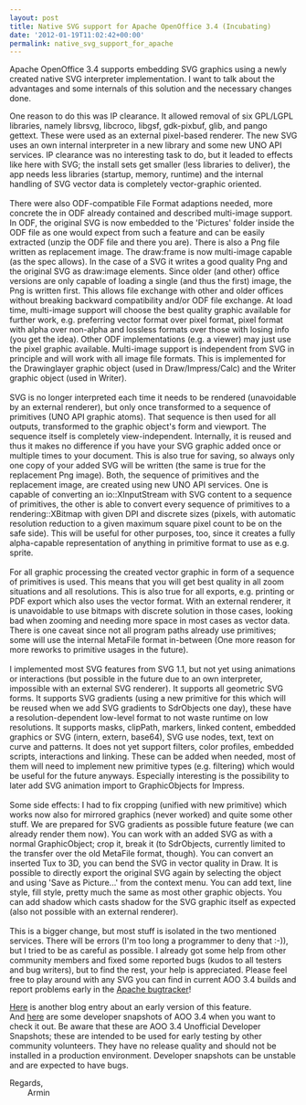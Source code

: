 ```yaml
---
layout: post
title: Native SVG support for Apache OpenOffice 3.4 (Incubating)
date: '2012-01-19T11:02:42+00:00'
permalink: native_svg_support_for_apache
---
```

<p>Apache OpenOffice 3.4 supports embedding SVG graphics using a newly created native SVG interpreter implementation. I want to talk about the advantages and some internals of this solution and the necessary changes done.<br /></p> 
  <p>One reason to do this was IP clearance. It allowed removal of six GPL/LGPL libraries, namely 
librsvg, libcroco, libgsf, gdk-pixbuf, glib, and pango gettext. These 
were used as an external pixel-based renderer. The new SVG uses an own internal 
interpreter in a new library and some new UNO API services. IP clearance was no interesting task to do, but it leaded to effects like here with SVG; the install sets get smaller (less libraries to deliver), the app needs less libraries (startup, memory, runtime) and the internal handling of SVG vector data is completely vector-graphic oriented.<br /> <br />There were also ODF-compatible File Format adaptions needed, more concrete the in ODF already contained and described multi-image support. In ODF, the original SVG is now embedded to the 'Pictures' folder inside the ODF file as one 
would expect from such a feature and can be easily extracted (unzip the ODF file and there you are). There is also a Png file 
written as replacement image. The draw:frame is now multi-image 
capable (as the spec allows). In the case of a SVG it writes a good 
quality Png and the original SVG as draw:image elements. Since older 
(and other) office versions are only capable of loading a single (and 
thus the first) image, the Png is written first. This allows file 
exchange with other and older offices without breaking backward compatibility and/or ODF file exchange. At load time, multi-image support 
will choose the best quality graphic available for further work, e.g. 
preferring vector format over pixel format, pixel format with 
alpha over non-alpha and lossless formats over those with 
losing info (you get the idea). Other ODF implementations (e.g. a 
viewer) may just use the pixel graphic available. Multi-image support is 
independent from SVG in principle and will work with all image file 
formats. This is implemented for the Drawinglayer graphic object (used 
in Draw/Impress/Calc) and the Writer graphic object (used in Writer).
<br /> <br />SVG is no longer interpreted each time it needs to be 
rendered (unavoidable by an external renderer), but only once transformed to a 
sequence of primitives (UNO API graphic atoms). That sequence is then used for all outputs, 
transformed to the graphic object's form and viewport. The 
sequence itself is completely view-independent. Internally, it is reused 
and thus it makes no difference if you have your SVG graphic added once 
or multiple times to your document. This is also true for saving, so always only one copy of your added SVG will be written (the same is true for the replacement 
Png image). Both, the sequence of primitives and the replacement 
image, are created using new UNO API services. One is capable of 
converting an io::XInputStream with SVG content to a sequence of primitives, the other is 
able to convert every sequence of primitives to a rendering::XBitmap 
with given DPI and discrete sizes (pixels, with automatic resolution 
reduction to a given maximum square pixel count to be on the safe side). This will be useful 
for other purposes, too, since it creates a fully alpha-capable 
representation of anything in primitive format to use as e.g. sprite.
<br /> <br />For all graphic processing the created vector graphic in form 
of a sequence of primitives is used. This means that you will get best 
quality in all zoom situations and all resolutions. This is also true 
for all exports, e.g. printing or PDF export which also uses the vector 
format. With an external renderer, it is unavoidable to use bitmaps with 
discrete solution in those cases, looking bad when zooming and needing more space in most cases as vector data. There is one caveat since not all 
program paths already use primitives; some will use the internal MetaFile 
format in-between (One more reason for more reworks to primitive usages 
in the future).
<br /> <br />I implemented most SVG features from SVG 1.1, but not yet 
using animations or interactions (but possible in the future due to an 
own interpreter, impossible with an external SVG renderer). It supports 
all geometric SVG forms. It supports SVG gradients (using a new primitive 
for this which will be reused when we add SVG gradients to 
SdrObjects one day), these have a resolution-dependent low-level format 
to not waste runtime on low resolutions. It supports masks, clipPath, markers, linked content, embedded graphics or SVG (intern, extern, 
base64), SVG use nodes, text, text on curve and patterns. It does not yet 
support filters, color profiles, embedded scripts, interactions and 
linking. These can be added when needed, most of them will need to 
implement new primitive types (e.g. filtering) which would be useful for the future
anyways.
Especially interesting is the possibility to later add SVG animation import to GraphicObjects for Impress.<br /> <br />Some side effects: I had to fix cropping (unified with new primitive) which 
works now also for mirrored graphics (never worked) and quite some other 
stuff. We are prepared for SVG gradients as possible future feature (we 
can already render them now). You can work with an added SVG as with a normal GraphicObject; crop it, break it (to SdrObjects, currently limited to the 
transfer over the old MetaFile format, though). You can convert an 
inserted Tux to 3D, you can bend the SVG in vector quality in Draw. It 
is possible to directly export the original SVG again by selecting the 
object and using 'Save as Picture...' from the context menu. You can add text, line style, fill 
style, pretty much the same as most other graphic objects. You can add 
shadow which casts shadow for the SVG graphic itself as expected (also not possible with an 
external renderer).
<br /> <br />This is a bigger change, but most stuff is isolated in the 
two mentioned services. There will be errors (I'm too long a programmer 
to deny that :-)), but I tried to be as careful as possible. I already got some help from other community members and fixed some reported bugs (kudos to all testers and bug writers), but to find 
the rest, your help is appreciated. Please feel free to play around with any 
SVG you can find in current AOO 3.4 builds and report problems early in the <a href="https://issues.apache.org/ooo/">Apache bugtracker</a>!
 </p> 
  <p><a href="http://eric.bachard.org/news/index.php?post/2011/12/03/In-progress-%3A-native-support-of-the-SVG-graphic-format-in-Apache-OpenOffice.org">Here</a> is another blog entry about an early version of this feature.<br />And <a href="https://cwiki.apache.org/confluence/display/OOOUSERS/AOO+3.4+Unofficial+Developer+Snapshots">here</a> are some developer snapshots of AOO 3.4 when you want to check it out. Be aware that these are AOO 3.4 Unofficial Developer Snapshots; these are intended to be used for early testing by other community volunteers.
  They have no release quality and should not be installed in a 
production environment.  Developer snapshots can be unstable and are 
expected to have bugs.  </p> 
  <p>Regards,<br />&nbsp;&nbsp;&nbsp;&nbsp;&nbsp;&nbsp;&nbsp; Armin<br /></p>
